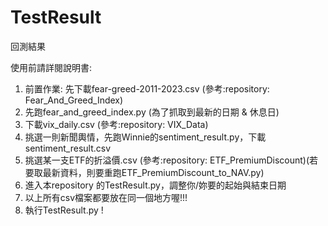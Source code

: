 # TestResult
回測結果

使用前請詳閱說明書:
1. 前置作業: 先下載fear-greed-2011-2023.csv (參考:repository: Fear_And_Greed_Index)
2. 先跑fear_and_greed_index.py (為了抓取到最新的日期 & 休息日)
3. 下載vix_daily.csv (參考:repository: VIX_Data)
4. 挑選一則新聞輿情，先跑Winnie的sentiment_result.py，下載sentiment_result.csv
5. 挑選某一支ETF的折溢價.csv (參考:repository: ETF_PremiumDiscount)(若要取最新資料，則要重跑ETF_PremiumDiscount_to_NAV.py)
6. 進入本repository 的TestResult.py，調整你/妳要的起始與結束日期
7. 以上所有csv檔案都要放在同一個地方喔!!!
8. 執行TestResult.py !
